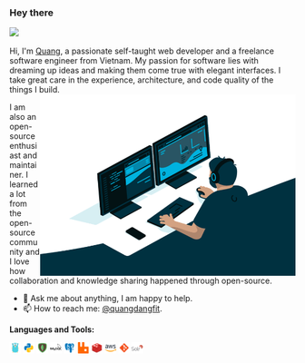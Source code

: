 ### Hey there
![](https://visitor-badge.glitch.me/badge?page_id=quangdangfit.quangdangfit)
<br />

Hi, I'm [Quang](https://quangdang.live/), a passionate self-taught web developer and a freelance software engineer from Vietnam. My passion for software lies with dreaming up ideas and making them come true with elegant interfaces. I take great care in the experience, architecture, and code quality of the things I build.
<img align="right" alt="GIF" src="https://github.com/quangdangfit/quangdangfit/blob/master/code.gif?raw=true" width="450" height="320" />

I am also an open-source enthusiast and maintainer. I learned a lot from the open-source community and I love how collaboration and knowledge sharing happened through open-source.
  
- 💬 Ask me about anything, I am happy to help.
- 📫 How to reach me: [@quangdangfit](https://twitter.com/quangdangfit).

**Languages and Tools:**  

<code><img height="20" src="https://github.com/quangdangfit/quangdangfit/blob/master/contents/golang.png"></code>
<code><img height="20" src="https://github.com/quangdangfit/quangdangfit/blob/master/contents/python.png"></code>
<code><img height="20" src="https://github.com/quangdangfit/quangdangfit/blob/master/contents/mongodb.png"></code>
<code><img height="20" src="https://github.com/quangdangfit/quangdangfit/blob/master/contents/mysql.png"></code>
<code><img height="20" src="https://github.com/quangdangfit/quangdangfit/blob/master/contents/postgresql.png"></code>
<code><img height="20" src="https://github.com/quangdangfit/quangdangfit/blob/master/contents/rabbitmq.png"></code>
<code><img height="20" src="https://github.com/quangdangfit/quangdangfit/blob/master/contents/redis.png"></code>
<code><img height="20" src="https://github.com/quangdangfit/quangdangfit/blob/master/contents/aws.png"></code>
<code><img height="20" src="https://github.com/quangdangfit/quangdangfit/blob/master/contents/git.png"></code>
<code><img height="20" src="https://github.com/quangdangfit/quangdangfit/blob/master/contents/solr.png"></code>


